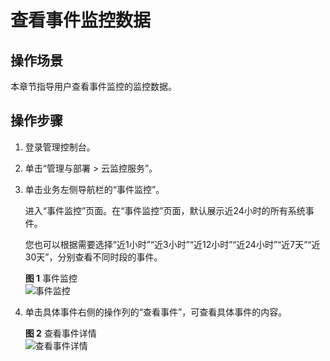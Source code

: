 # 查看事件监控数据<a name="ZH-CN_TOPIC_0109974075"></a>

## 操作场景<a name="zh-cn_topic_0109299892_section1845020182914"></a>

本章节指导用户查看事件监控的监控数据。

## 操作步骤<a name="zh-cn_topic_0109299892_section9312104610488"></a>

1.  登录管理控制台。
2.  单击“管理与部署 \> 云监控服务”。
3.  单击业务左侧导航栏的“事件监控”。

    进入“事件监控”页面。在“事件监控”页面，默认展示近24小时的所有系统事件。

    您也可以根据需要选择“近1小时”“近3小时”“近12小时”“近24小时”“近7天”“近30天”，分别查看不同时段的事件。

    **图 1**  事件监控<a name="zh-cn_topic_0109299892_fig1655012347473"></a>  
    ![](figures/事件监控.png "事件监控")

4.  单击具体事件右侧的操作列的“查看事件”，可查看具体事件的内容。

    **图 2**  查看事件详情<a name="zh-cn_topic_0109299892_fig10238171711529"></a>  
    ![](figures/查看事件详情.png "查看事件详情")


